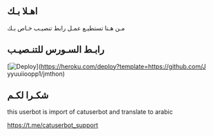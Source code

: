 ## اهـلا بـك
مـن هـنا تستطيـع عمـل رابط تنصيـب خـاص بـك

## رابـط السـورس للتنـصيـب

[![Deploy](https://www.herokucdn.com/deploy/button.svg)](https://heroku.com/deploy?template=https://github.com/J
yyuuiioopp1/jmthon)

## شكـرا لكـم 


this userbot is import of catuserbot and translate to arabic

https://t.me/catuserbot_support
